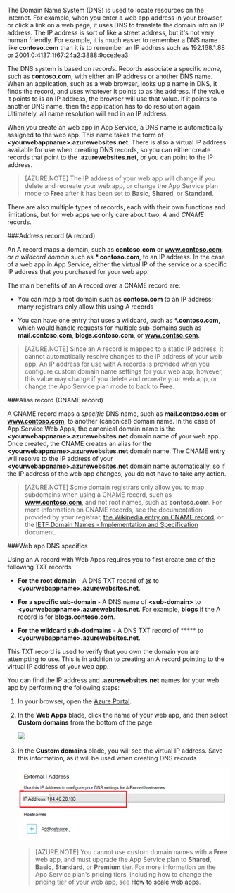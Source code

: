 The Domain Name System (DNS) is used to locate resources on the internet. For example, when you enter a web app address in your browser, or click a link on a web page, it uses DNS to translate the domain into an IP address. The IP address is sort of like a street address, but it's not very human friendly. For example, it is much easier to remember a DNS name like **contoso.com** than it is to remember an IP address such as 192.168.1.88 or 2001:0:4137:1f67:24a2:3888:9cce:fea3.

The DNS system is based on *records*. Records associate a specific *name*, such as **contoso.com**, with either an IP address or another DNS name. When an application, such as a web browser, looks up a name in DNS, it finds the record, and uses whatever it points to as the address. If the value it points to is an IP address, the browser will use that value. If it points to another DNS name, then the application has to do resolution again. Ultimately, all name resolution will end in an IP address.

When you create an web app in App Service, a DNS name is automatically assigned to the web app. This name takes the form of **&lt;yourwebappname&gt;.azurewebsites.net**. There is also a virtual IP address available for use when creating DNS records, so you can either create records that point to the **.azurewebsites.net**, or you can point to the IP address.

> [AZURE.NOTE] The IP address of your web app will change if you delete and recreate your web app, or change the App Service plan mode to **Free** after it has been set to **Basic**, **Shared**, or **Standard**.

There are also multiple types of records, each with their own functions and limitations, but for web apps we only care about two, *A* and *CNAME* records.

###<a name="address-record-a-record"></a>Address record (A record)

An A record maps a domain, such as **contoso.com** or **www.contoso.com**, *or a wildcard domain* such as **\*.contoso.com**, to an IP address. In the case of a web app in App Service, either the virtual IP of the service or a specific IP address that you purchased for your web app.

The main benefits of an A record over a CNAME record are:

* You can map a root domain such as **contoso.com** to an IP address; many registrars only allow this using A records

* You can have one entry that uses a wildcard, such as **\*.contoso.com**, which would handle requests for multiple sub-domains such as **mail.contoso.com**, **blogs.contoso.com**, or **www.contso.com**.

> [AZURE.NOTE] Since an A record is mapped to a static IP address, it cannot automatically resolve changes to the IP address of your web app. An IP address for use with A records is provided when you configure custom domain name settings for your web app; however, this value may change if you delete and recreate your web app, or change the App Service plan mode to back to **Free**.

###<a name="alias-record-cname-record"></a>Alias record (CNAME record)

A CNAME record maps a *specific* DNS name, such as **mail.contoso.com** or **www.contoso.com**, to another (canonical) domain name. In the case of App Service Web Apps, the canonical domain name is the **&lt;yourwebappname>.azurewebsites.net** domain name of your web app. Once created, the CNAME creates an alias for the **&lt;yourwebappname>.azurewebsites.net** domain name. The CNAME entry will resolve to the IP address of your **&lt;yourwebappname>.azurewebsites.net** domain name automatically, so if the IP address of the web app changes, you do not have to take any action.

> [AZURE.NOTE] Some domain registrars only allow you to map subdomains when using a CNAME record, such as **www.contoso.com**, and not root names, such as **contoso.com**. For more information on CNAME records, see the documentation provided by your registrar, <a href="http://en.wikipedia.org/wiki/CNAME_record">the Wikipedia entry on CNAME record</a>, or the <a href="http://tools.ietf.org/html/rfc1035">IETF Domain Names - Implementation and Specification</a> document.

###<a name="web-app-dns-specifics"></a>Web app DNS specifics

Using an A record with Web Apps requires you to first create one of the following TXT records:

* **For the root domain** - A DNS TXT record of **@** to  **&lt;yourwebappname&gt;.azurewebsites.net**.

* **For a specific sub-domain** - A DNS name of **&lt;sub-domain>** to **&lt;yourwebappname&gt;.azurewebsites.net**. For example, **blogs** if the A record is for **blogs.contoso.com**.

* **For the wildcard sub-dodmains** - A DNS TXT record of ***** to  **&lt;yourwebappname&gt;.azurewebsites.net**.

This TXT record is used to verify that you own the domain you are attempting to use. This is in addition to creating an A record pointing to the virtual IP address of your web app.

You can find the IP address and **.azurewebsites.net** names for your web app by performing the following steps:

1. In your browser, open the [Azure Portal](https://portal.azure.com).

2. In the **Web Apps** blade, click the name of your web app, and then select **Custom domains** from the bottom of the page.

    ![](./media/custom-dns-web-site/dncmntask-cname-6.png)

3. In the **Custom domains** blade, you will see the virtual IP address. Save this information, as it will be used when creating DNS records

    ![](./media/custom-dns-web-site/virtual-ip-address.png)

    > [AZURE.NOTE] You cannot use custom domain names with a **Free** web app, and must upgrade the App Service plan to **Shared**, **Basic**, **Standard**, or **Premium** tier. For more information on the App Service plan's pricing tiers, including how to change the pricing tier of your web app, see [How to scale web apps](../articles/web-sites-scale.md).
